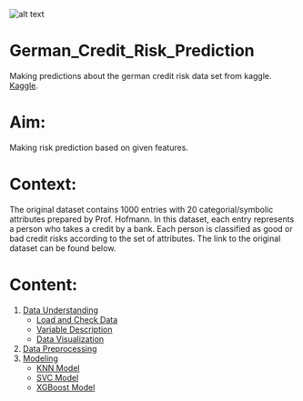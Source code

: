 ![alt text](https://zeynepstefan.com/wp-content/uploads/2018/04/creditrisk.jpg)
# German_Credit_Risk_Prediction
Making predictions about the german credit risk data set from kaggle. [Kaggle](https://www.kaggle.com/kabure/german-credit-data-with-risk).

# Aim:
Making risk prediction based on given features.

# Context:
The original dataset contains 1000 entries with 20 categorial/symbolic attributes prepared by Prof. Hofmann. In this dataset, each entry represents a person who takes a credit by a bank. Each person is classified as good or bad credit risks according to the set of attributes. The link to the original dataset can be found below.

# Content:
1. [Data Understanding](#1)
    * [Load and Check Data](#2)
    * [Variable Description](#3)
    * [Data Visualization](#4)
1. [Data Preprocessing](#5)                          
1. [Modeling](#6)
    * [KNN Model](#7)
    * [SVC Model](#8)
    * [XGBoost Model](#9)

